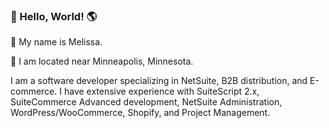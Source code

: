 

### 👋  Hello, World!  🌎




👩 My name is Melissa. 

📍 I am located near Minneapolis, Minnesota.



I am a software developer specializing in NetSuite, B2B distribution, and E-commerce. I have extensive experience with SuiteScript 2.x, SuiteCommerce Advanced development, NetSuite Administration, WordPress/WooCommerce, Shopify, and Project Management. 



<!--
**melissa-webdev/melissa-webdev** is a ✨ _special_ ✨ repository because its `README.md` (this file) appears on your GitHub profile.

Here are some ideas to get you started:

- 🔭 I’m currently working on ...
- 🌱 I’m currently learning ...
- 👯 I’m looking to collaborate on ...
- 🤔 I’m looking for help with ...
- 💬 Ask me about ...
- 📫 How to reach me: ...
- 😄 Pronouns: ...
- ⚡ Fun fact: ...
-->
